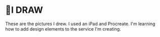 # 🎨I DRAW
These are the pictures I drew. I used an iPad and Procreate. I'm learning how to add design elements to the service I'm creating.
